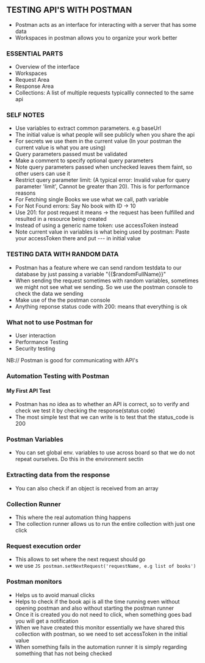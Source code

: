 ## TESTING API'S WITH POSTMAN

- Postman acts as an interface for interacting with a server that has some data
- Workspaces in postman allows you to organize your work better

### ESSENTIAL PARTS

- Overview of the interface
- Workspaces
- Request Area
- Response Area
- Collections: A list of multiple requests typicallly connected to the same api

### SELF NOTES

- Use variables to extract common parameters. e.g baseUrl
- The initial value is what people will see publicly when you share the api
- For secrets we use them in the current value (In your postman the current value is what you are using)
- Query parameters passed must be validated
- Make a comment to specify optional query parameters
- Note query parameters passed when unchecked leaves them faint, so other users can use it
- Restrict query parameter limit: (A typical error: Invalid value for query parameter 'limit', Cannot be greater than 20). This is for performance reasons
- For Fetching single Books we use what we call, path variable
- For Not Found errors: Say No book with ID -> 10
- Use 201: for post request it means -> the request has been fulfilled and resulted in a resource being created
- Instead of using a generic name token: use accessToken instead
- Note current value in variables is what being used by postman: Paste your accessToken there and put --- in initial value

### TESTING DATA WITH RANDOM DATA

- Postman has a feature where we can send random testdata to our database by just passing a variable "{{$randomFullName}}"
- When sending the request sometimes with random variables, sometimes we might not see what we sending. So we use the postman console to check the data we sending
- Make use of the the postman console
- Anything reponse status code with 200: means that everything is ok

### What not to use Postman for

- User interaction
- Performance Testing
- Security testing

NB:// Postman is good for communicating with API's

### Automation Testing with Postman

#### My First API Test

- Postman has no idea as to whether an API is correct, so to verify and check we test it by checking the response(status code)
- The most simple test that we can write is to test that the status_code is 200

### Postman Variables

- You can set global env. variables to use across board so that we do not repeat ourselves. Do this in the environment sectin

### Extracting data from the response

- You can also check if an object is received from an array

### Collection Runner

- This where the real automation thing happens
- The collection runner allows us to run the entire collection with just one click

### Request execution order

- This allows to set where the next request should go
- we use `JS postman.setNextRequest('requestName, e.g list of books')`

### Postman monitors

- Helps us to avoid manual clicks
- Helps to check if the book api is all the time running even without opening postman and also without starting the postman runner
- Once it is created you do not need to click, when something goes bad you will get a notification
- When we have created this monitor essentially we have shared this collection with postman, so we need to set accessToken in the initial value
- When something fails in the automation runner it is simply regarding something that has not being checked
